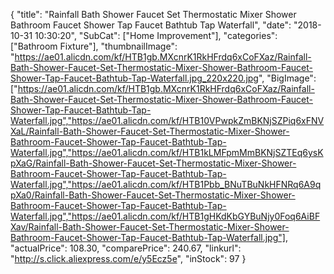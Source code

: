 {
	"title": "Rainfall Bath Shower Faucet Set Thermostatic Mixer Shower Bathroom Faucet Shower Tap Faucet  Bathtub Tap Waterfall",
	"date": "2018-10-31 10:30:20",
	"SubCat": ["Home Improvement"],
	"categories": ["Bathroom Fixture"],
	"thumbnailImage": "https://ae01.alicdn.com/kf/HTB1gb.MXcnrK1RkHFrdq6xCoFXaz/Rainfall-Bath-Shower-Faucet-Set-Thermostatic-Mixer-Shower-Bathroom-Faucet-Shower-Tap-Faucet-Bathtub-Tap-Waterfall.jpg_220x220.jpg",
	"BigImage": ["https://ae01.alicdn.com/kf/HTB1gb.MXcnrK1RkHFrdq6xCoFXaz/Rainfall-Bath-Shower-Faucet-Set-Thermostatic-Mixer-Shower-Bathroom-Faucet-Shower-Tap-Faucet-Bathtub-Tap-Waterfall.jpg","https://ae01.alicdn.com/kf/HTB10VPwpkZmBKNjSZPiq6xFNVXaL/Rainfall-Bath-Shower-Faucet-Set-Thermostatic-Mixer-Shower-Bathroom-Faucet-Shower-Tap-Faucet-Bathtub-Tap-Waterfall.jpg","https://ae01.alicdn.com/kf/HTB1kLMFpmMmBKNjSZTEq6ysKpXaG/Rainfall-Bath-Shower-Faucet-Set-Thermostatic-Mixer-Shower-Bathroom-Faucet-Shower-Tap-Faucet-Bathtub-Tap-Waterfall.jpg","https://ae01.alicdn.com/kf/HTB1Pbb_BNuTBuNkHFNRq6A9qpXa0/Rainfall-Bath-Shower-Faucet-Set-Thermostatic-Mixer-Shower-Bathroom-Faucet-Shower-Tap-Faucet-Bathtub-Tap-Waterfall.jpg","https://ae01.alicdn.com/kf/HTB1gHKdKbGYBuNjy0Foq6AiBFXav/Rainfall-Bath-Shower-Faucet-Set-Thermostatic-Mixer-Shower-Bathroom-Faucet-Shower-Tap-Faucet-Bathtub-Tap-Waterfall.jpg"],
	"actualPrice": 108.30,
	"comparePrice": 240.67,
	"linkurl": "http://s.click.aliexpress.com/e/y5Ecz5e",
	"inStock": 97
}
